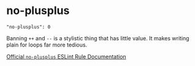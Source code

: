 # no-plusplus

    "no-plusplus": 0

Banning `++` and `--` is a stylistic thing that has little value. It makes
writing plain for loops far more tedious.

[Official `no-plusplus` ESLint Rule Documentation][no-plusplus-docs]

[no-plusplus-docs]: https://github.com/eslint/eslint/blob/master/docs/rules/no-plusplus.md
